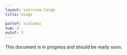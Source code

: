 ```yaml
---
layout: overview-large
title: Usage

partof: scaladoc
num: 3
outof: 3
---
```


This document is in progress and should be ready soon.

